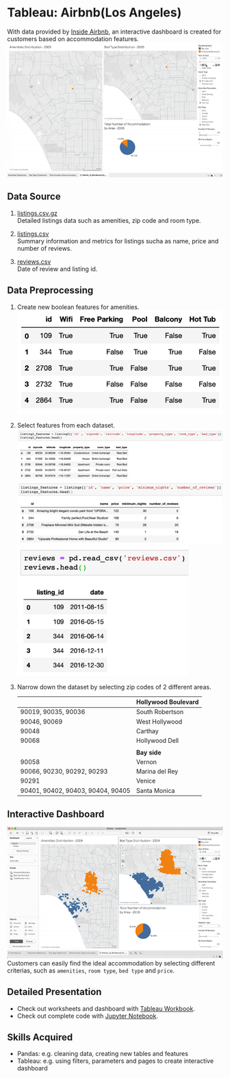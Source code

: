 # Tableau: Airbnb(Los Angeles)
With data provided by [Inside Airbnb](http://insideairbnb.com/get-the-data.html), an interactive dashboard is created for customers based on accommodation features. <br/>
![dashboard1](/images/dashboard1.gif)

## Data Source
1. [listings.csv.gz](http://data.insideairbnb.com/united-states/ca/los-angeles/2019-07-08/data/listings.csv.gz)<br/>
Detailed listings data such as amenities, zip code and room type. 

2. [listings.csv](http://data.insideairbnb.com/united-states/ca/los-angeles/2019-07-08/visualisations/listings.csv)<br/>
Summary information and metrics for listings sucha as name, price and number of reviews. 

3. [reviews.csv](http://data.insideairbnb.com/united-states/ca/los-angeles/2019-07-08/visualisations/reviews.csv)<br/>
Date of review and listing id. 

## Data Preprocessing
1. Create new boolean features for amenities. <br/>
   <img src="/images/amenities.png" alt="amenities" width=500>

2. Select features from each dataset. 
   ![listing2_features](/images/listing2_features.png)
   <img src="/images/listings_features.png" alt="listings_features" width=700>
   <img src="/images/reviews.png" alt="reviews" width=400>

3. Narrow down the dataset by selecting zip codes of 2 different areas. 

   |  | Hollywood Boulevard |	
   |---|---| 
   | 90019, 90035, 90036 | South Robertson |
   | 90046, 90069 | West Hollywood |
   | 90048 | Carthay |
   | 90068 | Hollywood Dell |
   | | |
   | | **Bay side** |
   | 90058 | Vernon |
   | 90066, 90230, 90292, 90293 | Marina del Rey |
   | 90291 | Venice |
   | 90401, 90402, 90403, 90404, 90405 | Santa Monica |
   
## Interactive Dashboard
![dashboard2](/images/dashboard2.gif)
Customers can easily find the ideal accommodation by selecting different criterias, such as `amenities`, `room type`, `bed type` and `price`.  

## Detailed Presentation
* Check out worksheets and dashboard with [Tableau Workbook](./airbnb_la.twb). 
* Check out complete code with [Jupyter Notebook](./code). 

## Skills Acquired
* Pandas: e.g. cleaning data, creating new tables and features
* Tableau: e.g. using filters, parameters and pages to create interactive dashboard
